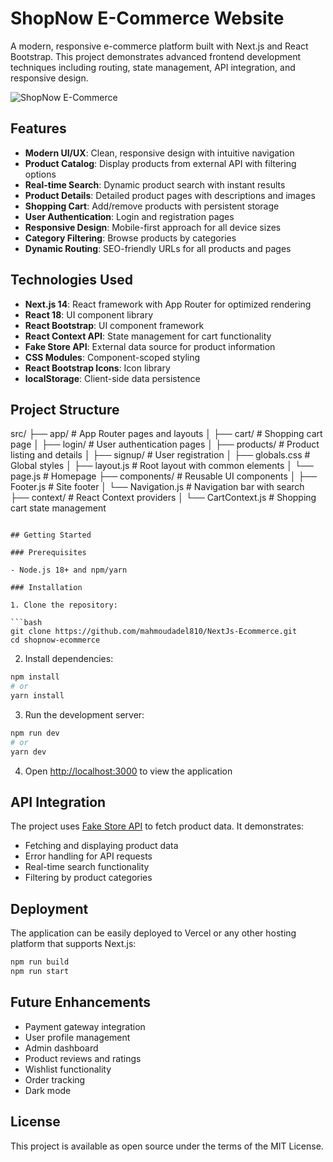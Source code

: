 <!-- @format -->

# ShopNow E-Commerce Website

A modern, responsive e-commerce platform built with Next.js and React Bootstrap. This project demonstrates advanced frontend development techniques including routing, state management, API integration, and responsive design.

![ShopNow E-Commerce](https://github.com/user-attachments/assets/27b087b8-1441-4457-9771-92532fbe4ac0)

## Features


- **Modern UI/UX**: Clean, responsive design with intuitive navigation
- **Product Catalog**: Display products from external API with filtering options
- **Real-time Search**: Dynamic product search with instant results
- **Product Details**: Detailed product pages with descriptions and images
- **Shopping Cart**: Add/remove products with persistent storage
- **User Authentication**: Login and registration pages
- **Responsive Design**: Mobile-first approach for all device sizes
- **Category Filtering**: Browse products by categories
- **Dynamic Routing**: SEO-friendly URLs for all products and pages

## Technologies Used

- **Next.js 14**: React framework with App Router for optimized rendering
- **React 18**: UI component library
- **React Bootstrap**: UI component framework
- **React Context API**: State management for cart functionality
- **Fake Store API**: External data source for product information
- **CSS Modules**: Component-scoped styling
- **React Bootstrap Icons**: Icon library
- **localStorage**: Client-side data persistence

## Project Structure


src/
├── app/                  # App Router pages and layouts
│   ├── cart/             # Shopping cart page
│   ├── login/            # User authentication pages
│   ├── products/         # Product listing and details
│   ├── signup/           # User registration
│   ├── globals.css       # Global styles
│   ├── layout.js         # Root layout with common elements
│   └── page.js           # Homepage
├── components/           # Reusable UI components
│   ├── Footer.js         # Site footer
│   └── Navigation.js     # Navigation bar with search
├── context/              # React Context providers
│   └── CartContext.js    # Shopping cart state management
```

## Getting Started

### Prerequisites

- Node.js 18+ and npm/yarn

### Installation

1. Clone the repository:

```bash
git clone https://github.com/mahmoudadel810/NextJs-Ecommerce.git
cd shopnow-ecommerce
```

2. Install dependencies:

```bash
npm install
# or
yarn install
```

3. Run the development server:

```bash
npm run dev
# or
yarn dev
```

4. Open [http://localhost:3000](http://localhost:3000) to view the application

## API Integration

The project uses [Fake Store API](https://fakestoreapi.com/) to fetch product data. It demonstrates:

- Fetching and displaying product data
- Error handling for API requests
- Real-time search functionality
- Filtering by product categories

## Deployment

The application can be easily deployed to Vercel or any other hosting platform that supports Next.js:

```bash
npm run build
npm run start
```

## Future Enhancements

- Payment gateway integration
- User profile management
- Admin dashboard
- Product reviews and ratings
- Wishlist functionality
- Order tracking
- Dark mode

## License

This project is available as open source under the terms of the MIT License.
